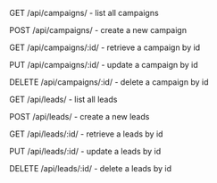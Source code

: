 GET /api/campaigns/ - list all campaigns

POST /api/campaigns/ - create a new campaign

GET /api/campaigns/:id/ - retrieve a campaign by id

PUT /api/campaigns/:id/ - update a campaign by id

DELETE /api/campaigns/:id/ - delete a campaign by id



GET /api/leads/ - list all leads

POST /api/leads/ - create a new leads

GET /api/leads/:id/ - retrieve a leads by id

PUT /api/leads/:id/ - update a leads by id

DELETE /api/leads/:id/ - delete a leads by id
